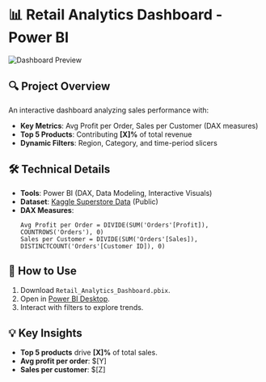 # 📊 Retail Analytics Dashboard - Power BI

![Dashboard Preview](dashboard_preview.png)

## 🔍 Project Overview
An interactive dashboard analyzing sales performance with:
- **Key Metrics**: Avg Profit per Order, Sales per Customer (DAX measures)
- **Top 5 Products**: Contributing **[X]%** of total revenue
- **Dynamic Filters**: Region, Category, and time-period slicers

## 🛠️ Technical Details
- **Tools**: Power BI (DAX, Data Modeling, Interactive Visuals)
- **Dataset**: [Kaggle Superstore Data](https://www.kaggle.com/datasets/vivek468/superstore-dataset-final) (Public)
- **DAX Measures**:
  ```dax
  Avg Profit per Order = DIVIDE(SUM('Orders'[Profit]), COUNTROWS('Orders'), 0)
  Sales per Customer = DIVIDE(SUM('Orders'[Sales]), DISTINCTCOUNT('Orders'[Customer ID]), 0)
  ```

## 📂 How to Use
1. Download `Retail_Analytics_Dashboard.pbix`.
2. Open in [Power BI Desktop](https://powerbi.microsoft.com/en-us/desktop/).
3. Interact with filters to explore trends.

## 💡 Key Insights
- **Top 5 products** drive **[X]%** of total sales.
- **Avg profit per order**: $[Y]  
- **Sales per customer**: $[Z]  
